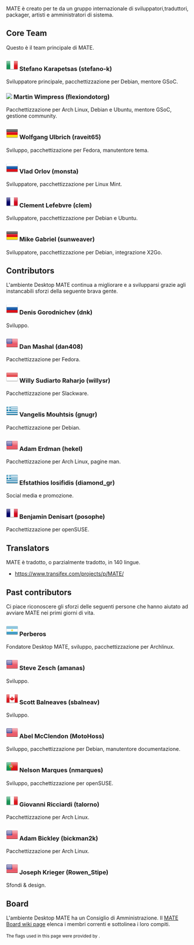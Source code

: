 <!--
.. link:
.. description:
.. tags:
.. date: 2011-12-05 07:25:21
.. title: Team
.. slug: team
-->

MATE è creato per te da un gruppo internazionale di sviluppatori,traduttori, packager, artisti e amministratori di sistema.

## Core Team

Questo è il team principale di MATE.

### ![](/assets/img/flags/32/Italy.png) Stefano Karapetsas (stefano-k)

Sviluppatore principale, pacchettizzazione per Debian, mentore GSoC.

### ![](/assets/img/flags/32/United%20Kingdom\(Great%20Britain\).png) Martin Wimpress (flexiondotorg)

Pacchettizzazione per Arch Linux, Debian e Ubuntu, mentore GSoC, gestione community.

### ![](/assets/img/flags/32/Germany.png) Wolfgang Ulbrich (raveit65)

Sviluppo, pacchettizazione per Fedora, manutentore tema.

### ![](/assets/img/flags/32/Russian%20Federation.png) Vlad Orlov (monsta)

Sviluppatore, pacchettizzazione per Linux Mint.

### ![](/assets/img/flags/32/France.png) Clement Lefebvre (clem)

Sviluppatore, pacchettizzazione per Debian e Ubuntu.

### ![](/assets/img/flags/32/Germany.png) Mike Gabriel (sunweaver)

Sviluppatore, pacchettizzazione per Debian, integrazione X2Go.

## Contributors

L'ambiente Desktop MATE continua a migliorare e a svilupparsi grazie
agli instancabili sforzi della seguente brava gente.

### ![](/assets/img/flags/32/Russian%20Federation.png) Denis Gorodnichev (dnk)

Sviluppo.

### ![](/assets/img/flags/32/USA.png) Dan Mashal (dan408)

Pacchettizzazione per Fedora.

### ![](/assets/img/flags/32/Indonesia.png) Willy Sudiarto Raharjo (willysr)

Pacchettizzazione per Slackware.

### ![](/assets/img/flags/32/Greece.png) Vangelis Mouhtsis (gnugr)

Pacchettizzazione per Debian.

### ![](/assets/img/flags/32/USA.png) Adam Erdman (hekel)

Pacchettizzazione per Arch Linux, pagine man.

### ![](/assets/img/flags/32/Greece.png) Efstathios Iosifidis (diamond_gr)

Social media e promozione.

### ![](/assets/img/flags/32/France.png) Benjamin Denisart (posophe)

Pacchettizzazione per openSUSE.

## Translators

MATE è tradotto, o parzialmente tradotto, in 140 lingue.

  * <https://www.transifex.com/projects/p/MATE/>

## Past contributors

Ci piace riconoscere gli sforzi delle seguenti persone che
hanno aiutato ad avviare MATE nei primi giorni di vita.

### ![](/assets/img/flags/32/Argentina.png) Perberos

Fondatore Desktop MATE, sviluppo, pacchettizzazione per Archlinux.

### ![](/assets/img/flags/32/USA.png) Steve Zesch (amanas)

Sviluppo.

### ![](/assets/img/flags/32/Canada.png) Scott Balneaves (sbalneav)

Sviluppo.

### ![](/assets/img/flags/32/USA.png) Abel McClendon (MotoHoss)

Sviluppo, pacchettizzazione per Debian, manutentore documentazione.

### ![](/assets/img/flags/32/Portugal.png) Nelson Marques (nmarques)

Sviluppo, pacchettizzazione per openSUSE.

### ![](/assets/img/flags/32/Italy.png) Giovanni Ricciardi (talorno)

Pacchettizzazione per Arch Linux.

### ![](/assets/img/flags/32/USA.png) Adam Bickley (bickman2k)

Pacchettizzazione per Arch Linux.

### ![](/assets/img/flags/32/USA.png) Joseph Krieger (Rowen_Stipe)

Sfondi & design.

## Board

L'ambiente Desktop MATE ha un Consiglio di Amministrazione. Il
[MATE Board wiki page](http://wiki.mate-desktop.com/board)
elenca i membri correnti e sottolinea i loro compiti.

<small>
The flags used in this page were provided by <http://www.icondrawer.com>.
</small>
